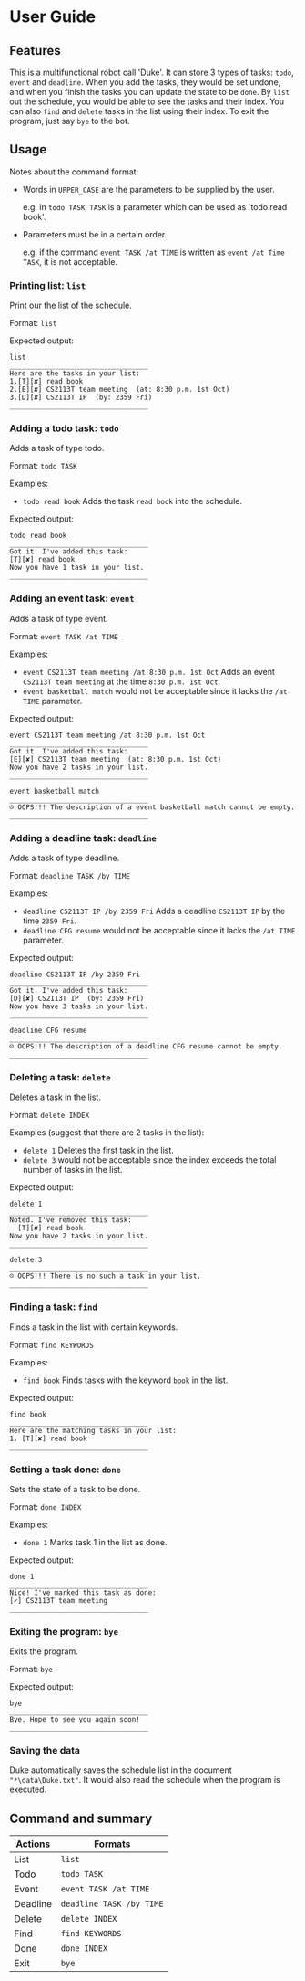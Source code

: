 # User Guide

## Features 

This is a multifunctional robot call 'Duke'. It can store 3 types of tasks: `todo`, `event` and `deadline`.
When you add the tasks, they would be set undone, and when you finish the tasks you can update the state to be `done`. 
By `list` out the schedule, you would be able to see the tasks and their index. You can also `find` and `delete` tasks in the list
using their index. To exit the program, just say `bye` to the bot.

## Usage

Notes about the command format:
* Words in `UPPER_CASE` are the parameters to be supplied by the user.

  e.g. in `todo TASK`, `TASK` is a parameter which can be used as `todo read book'.

* Parameters must be in a certain order.

  e.g. if the command `event TASK /at TIME` is written as `event /at Time TASK`, it is not acceptable.

### Printing list: `list`
Print our the list of the schedule.

Format: `list`

Expected output: 
```
list
__________________________________
Here are the tasks in your list:
1.[T][✘] read book
2.[E][✘] CS2113T team meeting  (at: 8:30 p.m. 1st Oct)
3.[D][✘] CS2113T IP  (by: 2359 Fri)
__________________________________
```

### Adding a todo task: `todo`
Adds a task of type todo.

Format: `todo TASK`

Examples: 
* `todo read book` Adds the task `read book` into the schedule.

Expected output: 
```
todo read book
__________________________________
Got it. I've added this task:  
[T][✘] read book
Now you have 1 task in your list.
__________________________________
```

### Adding an event task: `event`
Adds a task of type event.

Format: `event TASK /at TIME`

Examples:
* `event CS2113T team meeting /at 8:30 p.m. 1st Oct` Adds an event `CS2113T team meeting` at the time `8:30 p.m. 1st Oct`.
* `event basketball match` would not be acceptable since it lacks the `/at TIME` parameter.

Expected output: 
```
event CS2113T team meeting /at 8:30 p.m. 1st Oct
__________________________________
Got it. I've added this task:  
[E][✘] CS2113T team meeting  (at: 8:30 p.m. 1st Oct)
Now you have 2 tasks in your list.
__________________________________

event basketball match
__________________________________
☹ OOPS!!! The description of a event basketball match cannot be empty.
__________________________________
```

### Adding a deadline task: `deadline`
Adds a task of type deadline.

Format: `deadline TASK /by TIME`

Examples:
* `deadline CS2113T IP /by 2359 Fri` Adds a deadline `CS2113T IP` by the time `2359 Fri`.
* `deadline CFG resume` would not be acceptable since it lacks the `/at TIME` parameter.

Expected output: 
```
deadline CS2113T IP /by 2359 Fri
__________________________________
Got it. I've added this task:  
[D][✘] CS2113T IP  (by: 2359 Fri)
Now you have 3 tasks in your list.
__________________________________

deadline CFG resume
__________________________________
☹ OOPS!!! The description of a deadline CFG resume cannot be empty.
__________________________________
```

### Deleting a task: `delete`
Deletes a task in the list.

Format: `delete INDEX`

Examples (suggest that there are 2 tasks in the list):
* `delete 1` Deletes the first task in the list.
* `delete 3` would not be acceptable since the index exceeds the total number of tasks in the list.

Expected output: 
```
delete 1
__________________________________
Noted. I've removed this task:
  [T][✘] read book
Now you have 2 tasks in your list.
__________________________________

delete 3
__________________________________
☹ OOPS!!! There is no such a task in your list.
__________________________________
```

### Finding a task: `find`
Finds a task in the list with certain keywords.

Format: `find KEYWORDS`

Examples:
* `find book` Finds tasks with the keyword `book` in the list.

Expected output: 
```
find book
__________________________________
Here are the matching tasks in your list:
1. [T][✘] read book
__________________________________
```

### Setting a task done: `done`
Sets the state of a task to be done.

Format: `done INDEX`

Examples:
* `done 1` Marks task 1 in the list as done.

Expected output: 
```
done 1
__________________________________
Nice! I've marked this task as done:
[✓] CS2113T team meeting 
__________________________________
```


### Exiting the program: `bye`
Exits the program.

Format: `bye`

Expected output: 
```
bye
__________________________________
Bye. Hope to see you again soon!
__________________________________
```

### Saving the data
Duke automatically saves the schedule list in the document `"*\data\Duke.txt"`. It would also read the schedule when the program is executed.


## Command and summary
Actions | Formats
------- | -----------------
List | `list`
Todo | `todo TASK`
Event | `event TASK /at TIME`
Deadline | `deadline TASK /by TIME`
Delete | `delete INDEX`
Find | `find KEYWORDS`
Done | `done INDEX`
Exit | `bye`
